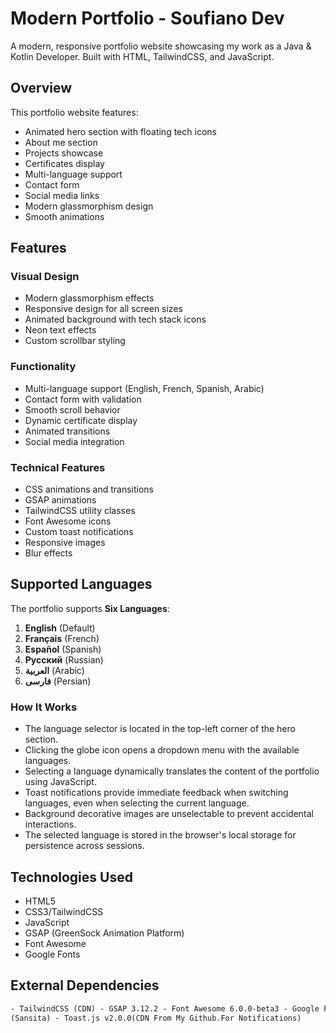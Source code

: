 # Modern Portfolio - Soufiano Dev

A modern, responsive portfolio website showcasing my work as a Java & Kotlin Developer. Built with HTML, TailwindCSS, and JavaScript.

## Overview

This portfolio website features:

- Animated hero section with floating tech icons
- About me section
- Projects showcase
- Certificates display
- Multi-language support
- Contact form
- Social media links
- Modern glassmorphism design
- Smooth animations

## Features

### Visual Design

- Modern glassmorphism effects
- Responsive design for all screen sizes
- Animated background with tech stack icons
- Neon text effects
- Custom scrollbar styling

### Functionality

- Multi-language support (English, French, Spanish, Arabic)
- Contact form with validation
- Smooth scroll behavior
- Dynamic certificate display
- Animated transitions
- Social media integration

### Technical Features

- CSS animations and transitions
- GSAP animations
- TailwindCSS utility classes
- Font Awesome icons
- Custom toast notifications
- Responsive images
- Blur effects

## Supported Languages

The portfolio supports **Six Languages**:

1. **English** (Default)
2. **Français** (French)
3. **Español** (Spanish)
4. **Русский** (Russian)
5. **العربية** (Arabic)
6. **فارسى** (Persian)

### How It Works

- The language selector is located in the top-left corner of the hero section.
- Clicking the globe icon opens a dropdown menu with the available languages.
- Selecting a language dynamically translates the content of the portfolio using JavaScript.
- Toast notifications provide immediate feedback when switching languages, even when selecting the current language.
- Background decorative images are unselectable to prevent accidental interactions.
- The selected language is stored in the browser's local storage for persistence across sessions.

## Technologies Used

- HTML5
- CSS3/TailwindCSS
- JavaScript
- GSAP (GreenSock Animation Platform)
- Font Awesome
- Google Fonts

## External Dependencies

```html
- TailwindCSS (CDN) - GSAP 3.12.2 - Font Awesome 6.0.0-beta3 - Google Fonts
(Sansita) - Toast.js v2.0.0(CDN From My Github.For Notifications)
```
